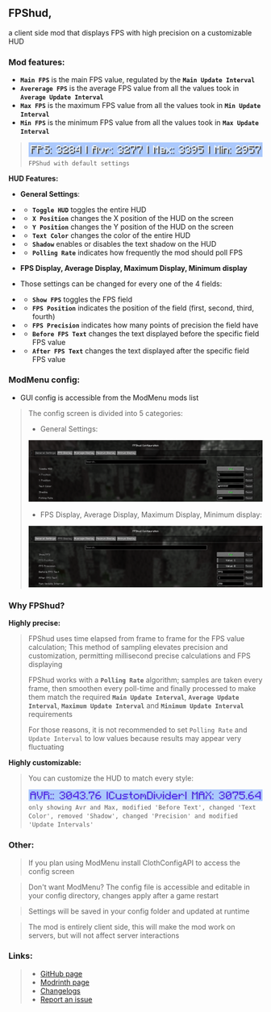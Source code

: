 ## FPShud,
a client side mod that displays FPS with high precision on a customizable HUD

### Mod features:

- **`Main FPS`** is the main FPS value, regulated by the **`Main Update Interval`**
- **`Avererage FPS`** is the average FPS value from all the values took in **`Average Update Interval`**
- **`Max FPS`** is the maximum FPS value from all the values took in **`Min Update Interval`**
- **`Min FPS`** is the minimum FPS value from all the values took in **`Max Update Interval`**

>![FPShud_DefaultSettings](https://raw.githubusercontent.com/Flavio6561/Gallery/refs/heads/main/FPShud_DefaultSettings.gif)
> `FPShud with default settings`

**HUD Features:**

- **General Settings**:
- - **`Toggle HUD`** toggles the entire HUD
- - **`X Position`** changes the X position of the HUD on the screen
- - **`Y Position`** changes the Y position of the HUD on the screen
- - **`Text Color`** changes the color of the entire HUD
- - **`Shadow`** enables or disables the text shadow on the HUD
- - **`Polling Rate`** indicates how frequently the mod should poll FPS


- **FPS Display, Average Display, Maximum Display, Minimum display**
- Those settings can be changed for every one of the 4 fields:
- - **`Show FPS`** toggles the FPS field
- - **`FPS Position`** indicates the position of the field (first, second, third, fourth)
- - **`FPS Precision`** indicates how many points of precision the field have
- - **`Before FPS Text`** changes the text displayed before the specific field FPS value
- - **`After FPS Text`** changes the text displayed after the specific field FPS value

### ModMenu config:

- GUI config is accessible from the ModMenu mods list
> The config screen is divided into 5 categories:
> - General Settings:
>
>![FPShud_ConfigScreen1](https://raw.githubusercontent.com/Flavio6561/Gallery/refs/heads/main/FPShud_ConfigScreen1.png)
> - FPS Display, Average Display, Maximum Display, Minimum display:
>
>![FPShud_ConfigScreen2](https://raw.githubusercontent.com/Flavio6561/Gallery/refs/heads/main/FPShud_ConfigScreen2.png)

### Why FPShud?

**Highly precise:**
> FPShud uses time elapsed from frame to frame for the FPS value calculation;
> This method of sampling elevates precision and customization, permitting millisecond precise calculations and FPS displaying
>
> FPShud works with a **`Polling Rate`** algorithm; samples are taken every frame, then smoothen every poll-time and finally processed to make them match the required
> **`Main Update Interval`**, **`Average Update Interval`**, **`Maximum Update Interval`** and **`Minimum Update Interval`** requirements
>
> For those reasons, it is not recommended to set `Polling Rate` and `Update Interval` to low values because results may appear very fluctuating

**Highly customizable:**

> You can customize the HUD to match every style:
>
>![FPShud_Custom2](https://raw.githubusercontent.com/Flavio6561/Gallery/refs/heads/main/FPShud_Custom2.gif)
> `only showing Avr and Max, modified 'Before Text', changed 'Text Color', removed 'Shadow', changed 'Precision' and modified 'Update Intervals'`

### Other:

> If you plan using ModMenu install ClothConfigAPI to access the config screen

> Don't want ModMenu? The config file is accessible and editable in your config directory, changes apply after a game restart

> Settings will be saved in your config folder and updated at runtime

> The mod is entirely client side, this will make the mod work on servers, but will not affect server interactions

### Links:
> - [GitHub page](https://github.com/Flavio6561/FPShud)
> - [Modrinth page](https://modrinth.com/mod/FPShud)
> - [Changelogs](https://github.com/Flavio6561/FPShud/wiki/Version-changelogs)
> - [Report an issue](https://github.com/Flavio6561/FPShud/issues)